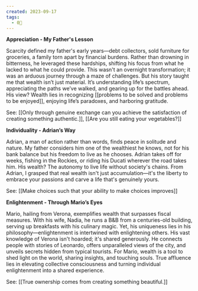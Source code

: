 ```yaml
---
created: 2023-09-17
tags:
  - 0🌲
---
```

**Appreciation - My Father's Lesson**

Scarcity defined my father's early years—debt collectors, sold furniture for groceries, a family torn apart by financial burdens. Rather than drowning in bitterness, he leveraged these hardships, shifting his focus from what he lacked to what he could provide. This wasn't an overnight transformation; it was an arduous journey through a maze of challenges. But his story taught me that wealth isn’t just material. It’s understanding life’s spectrum, appreciating the paths we’ve walked, and gearing up for the battles ahead. His view? Wealth lies in recognizing [[problems to be solved and problems to be enjoyed]], enjoying life’s paradoxes, and harboring gratitude.

See: [[Only through genuine exchange can you achieve the satisfaction of creating something authentic.]], [[Are you still eating your vegetables?]]

**Individuality - Adrian’s Way**

Adrian, a man of action rather than words, finds peace in solitude and nature. My father considers him one of the wealthiest he knows, not for his bank balance but his freedom to live as he chooses. Adrian takes off for weeks, fishing in the Rockies, or riding his Ducati wherever the road takes him. His wealth? The autonomy to live life without society's chains. From Adrian, I grasped that real wealth isn't just accumulation—it's the liberty to embrace your passions and carve a life that's genuinely yours.

See: [[Make choices such that your ability to make choices improves]]

**Enlightenment - Through Mario’s Eyes**

Mario, hailing from Verona, exemplifies wealth that surpasses fiscal measures. With his wife, Nadia, he runs a B&B from a centuries-old building, serving up breakfasts with his culinary magic. Yet, his uniqueness lies in his philosophy—enlightenment is intertwined with enlightening others. His vast knowledge of Verona isn't hoarded; it's shared generously. He connects people with stories of Leonardo, offers unparalleled views of the city, and unveils secrets hidden from typical tourists. For Mario, wealth is a tool to shed light on the world, sharing insights, and touching souls. True affluence lies in elevating collective consciousness and turning individual enlightenment into a shared experience.

See: [[True ownership comes from creating something beautiful.]]